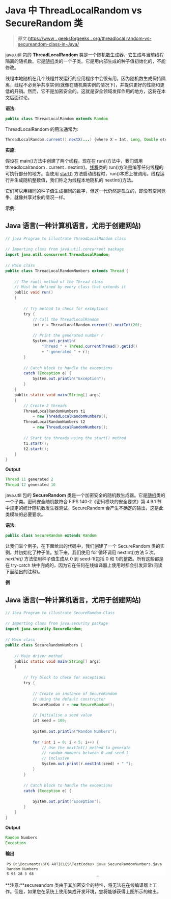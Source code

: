 # Java 中 ThreadLocalRandom vs SecureRandom 类

> 原文:[https://www . geeksforgeeks . org/threadlocal random-vs-secureandom-class-in-Java/](https://www.geeksforgeeks.org/threadlocalrandom-vs-securerandom-class-in-java/)

java.util 包的 **ThreadLocalRandom** 类是一个随机数生成器，它生成与当前线程隔离的随机数。它是[随机](https://www.geeksforgeeks.org/java-util-random-class-java/)类的一个子类。它是用内部生成的种子值初始化的，不能修改。

线程本地随机在几个线程并发运行的应用程序中会很有用，因为随机数生成保持隔离，线程不必竞争共享实例(就像在随机类实例的情况下)，并提供更好的性能和更低的开销。然而，它不是加密安全的。这就是安全领域发挥作用的地方，这将在本文后面讨论。

**语法:**

```java
public class ThreadLocalRandom extends Random
```

ThreadLocalRandom 的用法通常为:

```java
ThreadLocalRandom.current().nextX(...) {where X = Int, Long, Double etc}
```

**实施:**

假设在 main()方法中创建了两个线程。现在在 run()方法中，我们调用 threadlocalrandom . current . nextint()。[线程](https://www.geeksforgeeks.org/java-lang-thread-class-java/)类的 run()方法是编写任何线程的可执行部分的地方。当使用 [start()](https://www.geeksforgeeks.org/start-function-multithreading-java/) 方法启动线程时，run()本质上被调用。线程运行并生成随机整数值，我们称之为线程本地随机的 nextInt()方法。

它们可以用相同的种子值生成相同的数字，但这一代仍然是孤立的，即没有空间竞争，就像共享对象的情况一样。

**示例:**

## Java 语言(一种计算机语言，尤用于创建网站)

```java
// java Program to illustrate ThreadLocalRandom class

// Importing class from java.util.concurrent package
import java.util.concurrent.ThreadLocalRandom;

// Main class
public class ThreadLocalRandomNumbers extends Thread {

    // The run() method of the Thread class
    // Must be defined by every class that extends it
    public void run()
    {

        // Try method to check for exceptions
        try {
            // Call the ThreadLocalRandom
            int r = ThreadLocalRandom.current().nextInt(20);

            // Print the generated number r
            System.out.println(
                "Thread " + Thread.currentThread().getId()
                + " generated " + r);
        }

        // Catch block to handle the exceptions
        catch (Exception e) {
            System.out.println("Exception");
        }
    }
    public static void main(String[] args)
    {
        // Create 2 threads
        ThreadLocalRandomNumbers t1
            = new ThreadLocalRandomNumbers();
        ThreadLocalRandomNumbers t2
            = new ThreadLocalRandomNumbers();

        // Start the threads using the start() method
        t1.start();
        t2.start();
    }
}
```

**Output**

```java
Thread 11 generated 2
Thread 12 generated 10
```

java.util 包的 **SecureRandom** 类是一个加密安全的随机数生成器。它是[随机](https://www.geeksforgeeks.org/java-util-random-class-java/)类的一个子类。密码安全随机数符合 FIPS 140-2《密码模块的安全要求》第 4.9.1 节中规定的统计随机数发生器测试。SecureRandom 会产生不确定的输出，这是此类模块的必要要求。

**语法:**

```java
public class SecureRandom extends Random
```

让我们举个例子，在下面给出的代码中，我们创建了一个 SecureRandom 类的实例，并初始化了种子值。接下来，我们使用 for 循环调用 nextInt()方法 5 次。 *nextInt()* 方法使用种子值生成从 0 到 seed-1(包括 0 和 1)的整数。所有这些都是在 try-catch 块中完成的，因为它在任何在线编译器上使用时都会引发异常(阅读下面给出的注释)。

**例**

## Java 语言(一种计算机语言，尤用于创建网站)

```java
// Java Program to illustrate SecureRandom Class

// Importing class from java.security package
import java.security.SecureRandom;

// Main class
public class SecureRandomNumbers {

    // Main driver method
    public static void main(String[] args)
    {

        // Try block to check for exceptions
        try {

            // Create an instance of SecureRandom
            // using the default constructor
            SecureRandom r = new SecureRandom();

            // Initialise a seed value
            int seed = 100;

            System.out.println("Random Numbers");

            for (int i = 0; i < 5; i++) {
                // Use the nextInt() method to generate
                // random numbers between 0 and seed-1
                // inclusive
                System.out.print(r.nextInt(seed) + " ");
            }
        }

        // Catch block to handle the exceptions
        catch (Exception e) {

            System.out.print("Exception");
        }
    }
}
```

**Output**

```java
Random Numbers
Exception
```

**输出**

![](img/51dba3a99a9313a12d344734c0b352ef.png)

**注意:**secureandom 类由于其加密安全的特性，将无法在在线编译器上工作。但是，如果您在系统上使用集成开发环境，您将能够获得上图所示的输出。